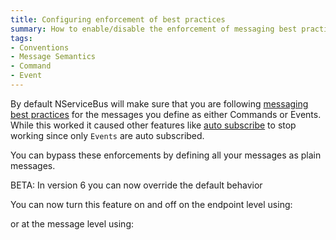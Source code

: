 ```yaml
---
title: Configuring enforcement of best practices
summary: How to enable/disable the enforcement of messaging best practices based on Events and Commands
tags: 
- Conventions
- Message Semantics
- Command
- Event
---
```


By default NServiceBus will make sure that you are following [messaging best practices](messages-events-commands.md) for the messages you define as either Commands or Events.  While this worked it caused other features like [auto subscribe](publish-subscribe/how-to-pub-sub.md) to stop working since only `Events` are auto subscribed.

You can bypass these enforcements by defining all your messages as plain messages.

BETA: In version 6 you can now override the default behavior

You can now turn this feature on and off on the endpoint level using:

<!-- import DisableBestPracticeEnforcementPerEndpoint -->

or at the message level using:

<!-- import DisableBestPracticeEnforcementPerMessage -->

